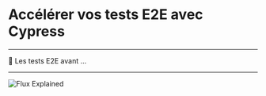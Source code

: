 # Accélérer vos tests E2E avec Cypress

---

🦖 Les tests E2E avant ...

---

![Flux Explained](https://facebook.github.io/flux/img/flux-simple-f8-diagram-explained-1300w.png)
